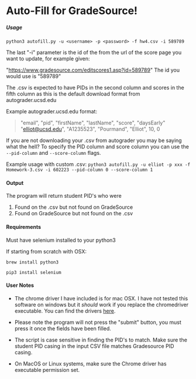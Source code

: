 # Auto-Fill for GradeSource!

##### Usage

`python3 autofill.py -u <username> -p <password> -f hw4.csv -i 589789`
 
The last "-i" parameter is the id of the from the url of the score page
you want to update, for example given:

"https://www.gradesource.com/editscores1.asp?id=589789"
The id you would use is "589789"

The .csv is expected to have PIDs in the second column and scores in the fifth column as this is the default download
format from autograder.ucsd.edu

Example autograder.ucsd.edu format:
> "email", "pid", "firstName", "lastName", "score", "daysEarly"
> "elliot@ucsd.edu", "A1235523", "Pourmand", "Elliot", 10, 0

If you are not downloading your .csv from autograder you may be saying what the hell? To specify the PID column and
score column you can use the `--pid-column` and `--score-column` flags.

Example usage with custom .csv:
`python3 autofill.py -u elliot -p xxx -f Homework-3.csv -i 602223 --pid-column 0 --score-column 1`

#### Output

The program will return student PID's who were
1. Found on the .csv but not found on GradeSource
2. Found on GradeSource but not found on the .csv


#### Requirements
Must have selenium installed to your python3

If starting from scratch with OSX:

`brew install python3`

`pip3 install selenium`


#### User Notes
- The chrome driver I have included is for mac OSX. I have not tested this software on windows but it *should* work if you
replace the chromedriver executable. You can find the drivers [here](https://sites.google.com/a/chromium.org/chromedriver/downloads).

- Please note the program will not press the "submit" button, you must press it once the fields have been filled.

- The script is case sensitive in finding the PID's to match.  Make sure the student PID casing in the input CSV file matches Gradesource PID casing.

- On MacOS or Linux systems, make sure the Chrome driver has executable permission set.
